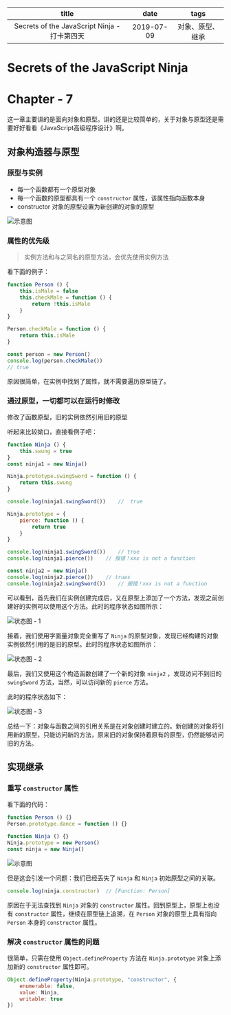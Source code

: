 |                    title                     |    date    |       tags       |
| :------------------------------------------: | :--------: | :--------------: |
| Secrets of the JavaScript Ninja - 打卡第四天 | 2019-07-09 | 对象、原型、继承 |



# Secrets of the JavaScript Ninja



# Chapter - 7

这一章主要讲的是面向对象和原型。讲的还是比较简单的，关于对象与原型还是需要好好看看《JavaScript高级程序设计》啊。

<!-- more -->

## 对象构造器与原型

### 原型与实例

- 每一个函数都有一个原型对象
- 每一个函数的原型都具有一个 `constructor` 属性，该属性指向函数本身
- constructor 对象的原型设置为新创建的对象的原型

![示意图](https://s2.ax1x.com/2019/07/09/Z6lCbd.png)

### 属性的优先级

> 实例方法和与之同名的原型方法，会优先使用实例方法

看下面的例子：

```javascript
function Person () {
    this.isMale = false
    this.checkMale = function () {
        return !this.isMale
    }
}

Person.checkMale = function () {
    return this.isMale
}

const person = new Person()
console.log(person.checkMale())
// true
```

原因很简单，在实例中找到了属性，就不需要遍历原型链了。



### 通过原型，一切都可以在运行时修改

修改了函数原型，旧的实例依然引用旧的原型

听起来比较拗口，直接看例子吧：

```javascript
function Ninja () {
    this.swung = true
}
const ninja1 = new Ninja()

Ninja.prototype.swingSword = function () {
    return this.swung
}

console.log(ninja1.swingSword())    //  true

Ninja.prototype = {
    pierce: function () {
        return true
    }
}

console.log(ninja1.swingSword())    // true
console.log(ninja1.pierce())    // 报错！xxx is not a function

const ninja2 = new Ninja()
console.log(ninja2.pierce())    // trues
console.log(ninja2.swingSword())    // 报错！xxx is not a function

```

可以看到，首先我们在实例创建完成后，又在原型上添加了一个方法，发现之前创建好的实例可以使用这个方法。此时的程序状态如图所示：

![状态图 - 1](https://s2.ax1x.com/2019/07/09/Z63EjS.png)

接着，我们使用字面量对象完全重写了 `Ninja` 的原型对象，发现已经构建的对象实例依然引用的是旧的原型。此时的程序状态如图所示：

![状态图 - 2](https://s2.ax1x.com/2019/07/09/Z63l90.png)

最后，我们又使用这个构造函数创建了一个新的对象 `ninja2` ，发现访问不到旧的 `swingSword` 方法，当然，可以访问新的 `pierce` 方法。

此时的程序状态如下：

![状态图 - 3](https://s2.ax1x.com/2019/07/09/Z63B36.png)

总结一下：对象与函数之间的引用关系是在对象创建时建立的。新创建的对象将引用新的原型，只能访问新的方法，原来旧的对象保持着原有的原型，仍然能够访问旧的方法。



## 实现继承

### 重写 `constructor` 属性

看下面的代码：

```javascript
function Person () {}
Person.prototype.dance = function () {}

function Ninja () {}
Ninja.prototype = new Person()
const ninja = new Ninja()
```

![示意图](https://s2.ax1x.com/2019/07/09/Z6JPhR.png)

但是这会引发一个问题：我们已经丢失了 `Ninja` 和 `Ninja` 初始原型之间的关联。

```javascript
console.log(ninja.constructor)  // [Function: Person]
```

原因在于无法查找到 `Ninja` 对象的 `constructor` 属性。回到原型上，原型上也没有 `constructor` 属性，继续在原型链上追溯，在 `Person` 对象的原型上具有指向 `Person` 本身的 `constructor` 属性。



### 解决 `constructor` 属性的问题

很简单，只需在使用 `Object.defineProperty` 方法在 `Ninja.prototype` 对象上添加新的 `constructor` 属性即可。

```javascript
Object.defineProperty(Ninja.prototype, "constructor", {
    enumerable: false,
    value: Ninja,
    writable: true
})
```